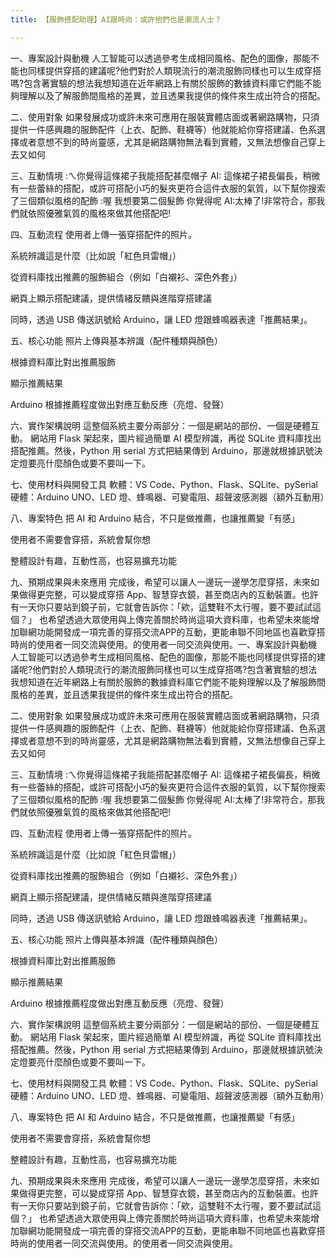 ```yaml
---
title: 【服飾搭配助理】AI跟時尚：或許他們也是潮流人士？

---
```


一、專案設計與動機
人工智能可以透過參考生成相同風格、配色的圖像，那能不能也同樣提供穿搭的建議呢?他們對於人類現流行的潮流服飾同樣也可以生成穿搭嗎?包含著實驗的想法我想知道在近年網路上有關於服飾的數據資料庫它們能不能夠理解以及了解服飾間風格的差異，並且透果我提供的條件來生成出符合的搭配。

二、使用對象
如果發展成功或許未來可應用在服裝實體店面或著網路購物，只須提供一件感興趣的服飾配件（上衣、配飾、鞋襪等）他就能給你穿搭建議、色系選擇或者意想不到的時尚靈感，尤其是網路購物無法看到實體，又無法想像自己穿上去又如何

三、互動情境
:ㄟ你覺得這條裙子我能搭配甚麼帽子
AI: 這條裙子裙長偏長，稍微有一些蕾絲的搭配，或許可搭配小巧的髮夾更符合這件衣服的氣質，以下幫你搜索了三個類似風格的配飾
:喔 我想要第二個髮飾 你覺得呢
AI:太棒了!非常符合，那我們就依照優雅氣質的風格來做其他搭配吧!

四、互動流程
使用者上傳一張穿搭配件的照片。

系統辨識這是什麼（比如說「紅色貝雷帽」）

從資料庫找出推薦的服飾組合（例如「白襯衫、深色外套」）

網頁上顯示搭配建議，提供情緒反饋與進階穿搭建議

同時，透過 USB 傳送訊號給 Arduino，讓 LED 燈跟蜂鳴器表達「推薦結果」。

五、核心功能
照片上傳與基本辨識（配件種類與顏色）

根據資料庫比對出推薦服飾

顯示推薦結果

Arduino 根據推薦程度做出對應互動反應（亮燈、發聲）

六、實作架構說明
這整個系統主要分兩部分：一個是網站的部份、一個是硬體互動。
網站用 Flask 架起來，圖片經過簡單 AI 模型辨識，再從 SQLite 資料庫找出搭配推薦。然後，Python 用 serial 方式把結果傳到 Arduino，那邊就根據訊號決定燈要亮什麼顏色或要不要叫一下。

七、使用材料與開發工具
軟體：VS Code、Python、Flask、SQLite、pySerial
硬體：Arduino UNO、LED 燈、蜂鳴器、可變電阻、超聲波感測器（額外互動用）

八、專案特色
把 AI 和 Arduino 結合，不只是做推薦，也讓推薦變「有感」

使用者不需要會穿搭，系統會幫你想

整體設計有趣，互動性高，也容易擴充功能

九、預期成果與未來應用
完成後，希望可以讓人一邊玩一邊學怎麼穿搭，未來如果做得更完整，可以變成穿搭 App、智慧穿衣鏡，甚至商店內的互動裝置。也許有一天你只要站到鏡子前，它就會告訴你：「欸，這雙鞋不太行喔，要不要試試這個？」
也希望透過大眾使用與上傳完善關於時尚這項大資料庫，也希望未來能增加聯網功能開發成一項完善的穿搭交流APP的互動，更能串聯不同地區也喜歡穿搭時尚的使用者一同交流與使用。的使用者一同交流與使用。一、專案設計與動機
人工智能可以透過參考生成相同風格、配色的圖像，那能不能也同樣提供穿搭的建議呢?他們對於人類現流行的潮流服飾同樣也可以生成穿搭嗎?包含著實驗的想法我想知道在近年網路上有關於服飾的數據資料庫它們能不能夠理解以及了解服飾間風格的差異，並且透果我提供的條件來生成出符合的搭配。

二、使用對象
如果發展成功或許未來可應用在服裝實體店面或著網路購物，只須提供一件感興趣的服飾配件（上衣、配飾、鞋襪等）他就能給你穿搭建議、色系選擇或者意想不到的時尚靈感，尤其是網路購物無法看到實體，又無法想像自己穿上去又如何

三、互動情境
:ㄟ你覺得這條裙子我能搭配甚麼帽子
AI: 這條裙子裙長偏長，稍微有一些蕾絲的搭配，或許可搭配小巧的髮夾更符合這件衣服的氣質，以下幫你搜索了三個類似風格的配飾
:喔 我想要第二個髮飾 你覺得呢
AI:太棒了!非常符合，那我們就依照優雅氣質的風格來做其他搭配吧!

四、互動流程
使用者上傳一張穿搭配件的照片。

系統辨識這是什麼（比如說「紅色貝雷帽」）

從資料庫找出推薦的服飾組合（例如「白襯衫、深色外套」）

網頁上顯示搭配建議，提供情緒反饋與進階穿搭建議

同時，透過 USB 傳送訊號給 Arduino，讓 LED 燈跟蜂鳴器表達「推薦結果」。

五、核心功能
照片上傳與基本辨識（配件種類與顏色）

根據資料庫比對出推薦服飾

顯示推薦結果

Arduino 根據推薦程度做出對應互動反應（亮燈、發聲）

六、實作架構說明
這整個系統主要分兩部分：一個是網站的部份、一個是硬體互動。
網站用 Flask 架起來，圖片經過簡單 AI 模型辨識，再從 SQLite 資料庫找出搭配推薦。然後，Python 用 serial 方式把結果傳到 Arduino，那邊就根據訊號決定燈要亮什麼顏色或要不要叫一下。

七、使用材料與開發工具
軟體：VS Code、Python、Flask、SQLite、pySerial
硬體：Arduino UNO、LED 燈、蜂鳴器、可變電阻、超聲波感測器（額外互動用）

八、專案特色
把 AI 和 Arduino 結合，不只是做推薦，也讓推薦變「有感」

使用者不需要會穿搭，系統會幫你想

整體設計有趣，互動性高，也容易擴充功能

九、預期成果與未來應用
完成後，希望可以讓人一邊玩一邊學怎麼穿搭，未來如果做得更完整，可以變成穿搭 App、智慧穿衣鏡，甚至商店內的互動裝置。也許有一天你只要站到鏡子前，它就會告訴你：「欸，這雙鞋不太行喔，要不要試試這個？」
也希望透過大眾使用與上傳完善關於時尚這項大資料庫，也希望未來能增加聯網功能開發成一項完善的穿搭交流APP的互動，更能串聯不同地區也喜歡穿搭時尚的使用者一同交流與使用。的使用者一同交流與使用。